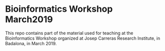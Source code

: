 # Bioinformatics Workshop March2019

This repo contains part of the material used for teaching at the 
Bioinformatics Workshop organized at Josep Carreras Research Institute,
in Badalona, in March 2019.

